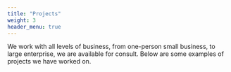 ```yaml
---
title: "Projects"
weight: 3
header_menu: true
---
```



We work with all levels of business, from one-person small business, to large enterprise, we are available for consult. Below are some examples of projects we have worked on.

